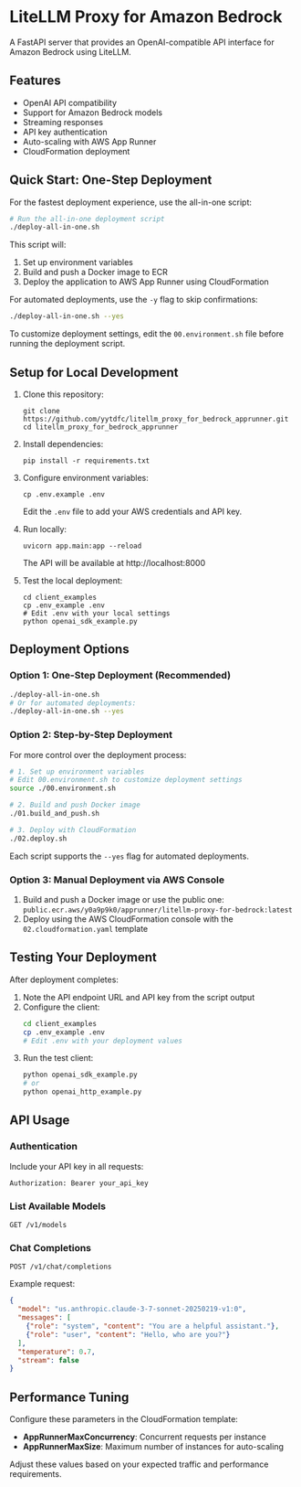 # LiteLLM Proxy for Amazon Bedrock

A FastAPI server that provides an OpenAI-compatible API interface for Amazon Bedrock using LiteLLM.

## Features

- OpenAI API compatibility
- Support for Amazon Bedrock models
- Streaming responses
- API key authentication
- Auto-scaling with AWS App Runner
- CloudFormation deployment

## Quick Start: One-Step Deployment

For the fastest deployment experience, use the all-in-one script:

```bash
# Run the all-in-one deployment script
./deploy-all-in-one.sh
```

This script will:
1. Set up environment variables
2. Build and push a Docker image to ECR
3. Deploy the application to AWS App Runner using CloudFormation

For automated deployments, use the `-y` flag to skip confirmations:
```bash
./deploy-all-in-one.sh --yes
```

To customize deployment settings, edit the `00.environment.sh` file before running the deployment script.

## Setup for Local Development

1. Clone this repository:
   ```
   git clone https://github.com/yytdfc/litellm_proxy_for_bedrock_apprunner.git
   cd litellm_proxy_for_bedrock_apprunner
   ```

2. Install dependencies:
   ```
   pip install -r requirements.txt
   ```

3. Configure environment variables:
   ```
   cp .env.example .env
   ```
   Edit the `.env` file to add your AWS credentials and API key.

4. Run locally:
   ```
   uvicorn app.main:app --reload
   ```
   The API will be available at http://localhost:8000

5. Test the local deployment:
   ```
   cd client_examples
   cp .env_example .env
   # Edit .env with your local settings
   python openai_sdk_example.py
   ```

## Deployment Options

### Option 1: One-Step Deployment (Recommended)

```bash
./deploy-all-in-one.sh
# Or for automated deployments:
./deploy-all-in-one.sh --yes
```

### Option 2: Step-by-Step Deployment

For more control over the deployment process:

```bash
# 1. Set up environment variables
# Edit 00.environment.sh to customize deployment settings
source ./00.environment.sh

# 2. Build and push Docker image
./01.build_and_push.sh

# 3. Deploy with CloudFormation
./02.deploy.sh
```

Each script supports the `--yes` flag for automated deployments.

### Option 3: Manual Deployment via AWS Console

1. Build and push a Docker image or use the public one: `public.ecr.aws/y0a9p9k0/apprunner/litellm-proxy-for-bedrock:latest`
2. Deploy using the AWS CloudFormation console with the `02.cloudformation.yaml` template

## Testing Your Deployment

After deployment completes:

1. Note the API endpoint URL and API key from the script output
2. Configure the client:
   ```bash
   cd client_examples
   cp .env_example .env
   # Edit .env with your deployment values
   ```
3. Run the test client:
   ```bash
   python openai_sdk_example.py
   # or
   python openai_http_example.py
   ```

## API Usage

### Authentication

Include your API key in all requests:
```
Authorization: Bearer your_api_key
```

### List Available Models
```
GET /v1/models
```

### Chat Completions
```
POST /v1/chat/completions
```

Example request:
```json
{
  "model": "us.anthropic.claude-3-7-sonnet-20250219-v1:0",
  "messages": [
    {"role": "system", "content": "You are a helpful assistant."},
    {"role": "user", "content": "Hello, who are you?"}
  ],
  "temperature": 0.7,
  "stream": false
}
```

## Performance Tuning

Configure these parameters in the CloudFormation template:

- **AppRunnerMaxConcurrency**: Concurrent requests per instance
- **AppRunnerMaxSize**: Maximum number of instances for auto-scaling

Adjust these values based on your expected traffic and performance requirements.
